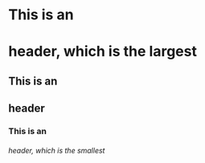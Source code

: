 # This is an <h1> header, which is the largest
## This is an <h2> header
### This is an <h6> header, which is the smallest
